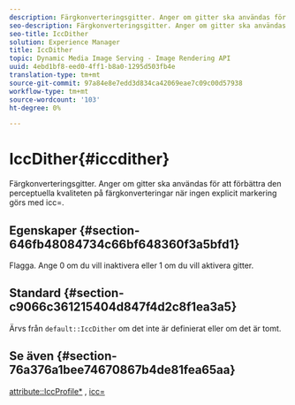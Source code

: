 ```yaml
---
description: Färgkonverteringsgitter. Anger om gitter ska användas för att förbättra den perceptuella kvaliteten på färgkonverteringar när ingen explicit markering görs med icc=.
seo-description: Färgkonverteringsgitter. Anger om gitter ska användas för att förbättra den perceptuella kvaliteten på färgkonverteringar när ingen explicit markering görs med icc=.
seo-title: IccDither
solution: Experience Manager
title: IccDither
topic: Dynamic Media Image Serving - Image Rendering API
uuid: 4ebd1bf8-eed0-4ff1-b8a0-1295d503fb4e
translation-type: tm+mt
source-git-commit: 97a84e8e7edd3d834ca42069eae7c09c00d57938
workflow-type: tm+mt
source-wordcount: '103'
ht-degree: 0%

---
```



# IccDither{#iccdither}

Färgkonverteringsgitter. Anger om gitter ska användas för att förbättra den perceptuella kvaliteten på färgkonverteringar när ingen explicit markering görs med icc=.

## Egenskaper {#section-646fb48084734c66bf648360f3a5bfd1}

Flagga. Ange 0 om du vill inaktivera eller 1 om du vill aktivera gitter.

## Standard {#section-c9066c361215404d847f4d2c8f1ea3a5}

Ärvs från `default::IccDither` om det inte är definierat eller om det är tomt.

## Se även {#section-76a376a1bee74670867b4de81fea65aa}

[attribute::IccProfile*](../../../../../ir-api/material-cat/image-rendering-api-ref/c-ir-material-catalog/c-ir-attributes-reference/r-ir-iccprofilecmyk.md#reference-55aead2d924847ffbd1be4c46add7127) ,  [icc=](../../../../../ir-api/http-protocol/image-rendering-api-ref/c-ir-http-protocol-ref/c-ir-http-protocol-command-reference/r-ir-icc.md#reference-86a2fff3cef24982ad2063d977a16e06)
